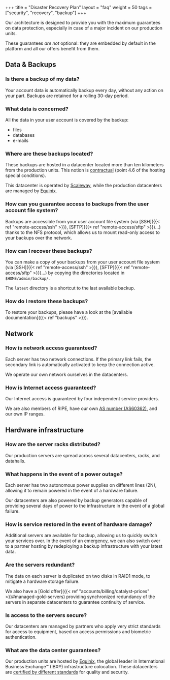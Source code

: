 +++
title = "Disaster Recovery Plan"
layout = "faq"
weight = 50
tags = ["security", "recovery", "backup"]
+++

Our architecture is designed to provide you with the maximum guarantees on data protection, especially in case of a major incident on our production units.

These guarantees *are not* optional: they are embedded by default in the platform and all our offers benefit from them.

## Data & Backups

### Is there a backup of my data?

Your account data is automatically backup every day, without any action on your part. Backups are retained for a rolling 30-day period.

### What data is concerned?

All the data in your user account is covered by the backup:

- files
- databases
- e-mails

### Where are these backups located?

These backups are hosted in a datacenter located more than ten kilometers from the production units. This notion is [contractual](https://www.alwaysdata.com/en/terms-and-legal/) (point 4.6 of the hosting special conditions).

This datacenter is operated by [Scaleway](https://www.scaleway.com/en/datacenter/), while the production datacenters are managed by [Equinix](https://www.equinix.com/).

### How can you guarantee access to backups from the user account file system?

Backups are accessible from your user account file system (via [SSH]({{< ref "remote-access/ssh" >}}), [SFTP]({{< ref "remote-access/sftp" >}})...) thanks to the NFS protocol, which allows us to mount read-only access to your backups over the network.

### How can I recover these backups?

You can make a copy of your backups from your user account file system (via [SSH]({{< ref "remote-access/ssh" >}}), [SFTP]({{< ref "remote-access/sftp" >}})...) by copying the directories located in `$HOME/admin/backup/`.

The `latest` directory is a shortcut to the last available backup.

### How do I restore these backups?

To restore your backups, please have a look at the [available documentation]({{< ref "backups" >}}).

## Network

### How is network access guaranteed?

Each server has two network connections. If the primary link fails, the secondary link is automatically activated to keep the connection active.

We operate our own network ourselves in the datacenters.

### How is Internet access guaranteed?

Our Internet access is guaranteed by four independent service providers.

We are also members of RIPE, have our own [AS number (AS60362)](https://bgpview.io/asn/60362), and our own IP ranges.

## Hardware infrastructure

### How are the server racks distributed?

Our production servers are spread across several datacenters, racks, and datahalls.

### What happens in the event of a power outage?

Each server has two autonomous power supplies on different lines (2N), allowing it to remain powered in the event of a hardware failure.

Our datacenters are also powered by backup generators capable of providing several days of power to the infrastructure in the event of a global failure.

### How is service restored in the event of hardware damage?

Additional servers are available for backup, allowing us to quickly switch your services over. In the event of an emergency, we can also switch over to a partner hosting by redeploying a backup infrastructure with your latest data.

### Are the servers redundant?

The data on each server is duplicated on two disks in RAID1 mode, to mitigate a hardware storage failure.

We also have a [Gold offer]({{< ref "accounts/billing/catalyst-prices" >}}#managed-gold-servers) providing synchronized redundancy of the servers in separate datacenters to guarantee continuity of service.

### Is access to the servers secure?

Our datacenters are managed by partners who apply very strict standards for access to equipment, based on access permissions and biometric authentication.

### What are the data center guarantees?

Our production units are hosted by [Equinix](https://www.equinix.com/data-centers/colocation/), the global leader in International Business Exchange™ (IBX®) infrastructure colocation. These datacenters are [certified by different standards](https://www.equinix.com/data-centers/design/standards-compliance/) for quality and security.
